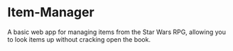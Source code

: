 # Item-Manager
A basic web app for managing items from the Star Wars RPG, allowing you to look items up without cracking open the book.
